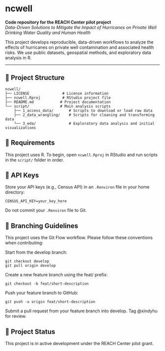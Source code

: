 # ncwell

**Code repository for the REACH Center pilot project**  
_Data-Driven Solutions to Mitigate the Impact of Hurricanes on Private Well Drinking Water Quality and Human Health_

This project develops reproducible, data-driven workflows to analyze the effects of hurricanes on private well contamination and associated health risks. We use public datasets, geospatial methods, and exploratory data analysis in R.

---

## 📁 Project Structure

```text
ncwell/
├── LICENSE               # License information
├── ncwell.Rproj          # RStudio project file
├── README.md            # Project documentation
└── script/              # Main analysis scripts
    ├── 1_access_data/       # Scripts to download or load raw data
    ├── 2_data_wrangling/    # Scripts for cleaning and transforming data
    └── 3_eda/               # Exploratory data analysis and initial visualizations
```

## 🔧 Requirements
This project uses R.
To begin, open `ncwell.Rproj` in RStudio and run scripts in the `script/` folder in order.

## 🔐 API Keys
Store your API keys (e.g., Census API) in an `.Renviron` file in your home directory:
```text
CENSUS_API_KEY=your_key_here
```
Do not commit your `.Renviron` file to Git.

## 🚧 Branching Guidelines
This project uses the Git Flow workflow. Please follow these conventions when contributing:

Start from the develop branch:
```text
git checkout develop
git pull origin develop
```

Create a new feature branch using the feat/ prefix:
```text
git checkout -b feat/short-description
```

Push your feature branch to GitHub:
```text
git push -u origin feat/short-description
```

Submit a pull request from your feature branch into develop.
Tag @xindyhu for review.

## 📌 Project Status
This project is in active development under the REACH Center pilot grant.